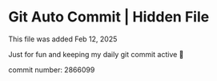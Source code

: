 # Git Auto Commit | Hidden File

This file was added Feb 12, 2025

Just for fun and keeping my daily git commit active 🤪

commit number: 2866099
